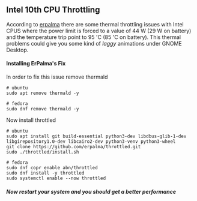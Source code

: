 ## Intel 10th CPU Throttling

According to [erpalma](https://github.com/erpalma/throttled) there are some thermal throttling issues with Intel CPUS where the power limit is forced to a value of 44 W (29 W on battery) and the temperature trip point to 95 'C (85 'C on battery). This thermal problems could give you some kind of *laggy* animations under GNOME Desktop. 

#### Installing ErPalma's Fix

In order to fix this issue remove thermald

    # ubuntu
    sudo apt remove thermald -y
    
    # fedora
    sudo dnf remove thermald -y
    
Now install throttled

    # ubuntu
    sudo apt install git build-essential python3-dev libdbus-glib-1-dev libgirepository1.0-dev libcairo2-dev python3-venv python3-wheel
    git clone https://github.com/erpalma/throttled.git
    sudo ./throttled/install.sh
    
    # fedora
    sudo dnf copr enable abn/throttled
    sudo dnf install -y throttled
    sudo systemctl enable --now throttled
    
##### Now restart your system and you should get a better performance

